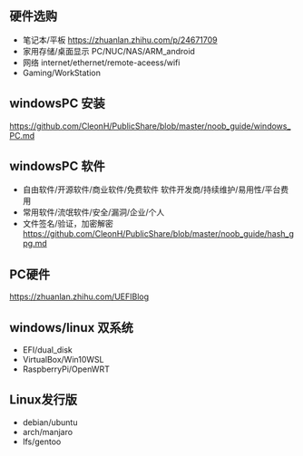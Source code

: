 
## 硬件选购
- 笔记本/平板 https://zhuanlan.zhihu.com/p/24671709
- 家用存储/桌面显示 PC/NUC/NAS/ARM_android
- 网络  internet/ethernet/remote-aceess/wifi
- Gaming/WorkStation

## windowsPC 安装 
https://github.com/CleonH/PublicShare/blob/master/noob_guide/windows_PC.md

## windowsPC 软件
- 自由软件/开源软件/商业软件/免费软件 软件开发商/持续维护/易用性/平台费用
- 常用软件/流氓软件/安全/漏洞/企业/个人
- 文件签名/验证，加密解密 https://github.com/CleonH/PublicShare/blob/master/noob_guide/hash_gpg.md

## PC硬件
https://zhuanlan.zhihu.com/UEFIBlog

## windows/linux 双系统 
- EFI/dual_disk
- VirtualBox/Win10WSL
- RaspberryPi/OpenWRT

## Linux发行版
 - debian/ubuntu
 - arch/manjaro
 - lfs/gentoo
 
